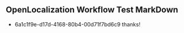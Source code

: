 ## OpenLocalization Workflow Test MarkDown
* 6a1c1f9e-d17d-4168-80b4-00d71f7bd6c9 thanks!

<!--HONumber=Aug16_HO3-->


